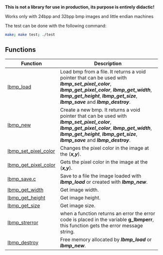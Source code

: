 
**This is not a library for use in production, its purpose is entirely didactic!**

Works only with 24bpp and 32bpp bmp images and little endian machines

The test can be done with the following command:
```sh
make; make test; ./test
```

## Functions

|Function  | Description |
|--|--|
|[lbmp_load](/lbmp_load.c)| Load bmp from a file. It returns a void pointer that can be used with ***lbmp_set_pixel_color***, ***lbmp_get_pixel_color***, ***lbmp_get_width***, ***lbmp_get_height***, ***lbmp_get_size***, ***lbmp_save*** and ***lbmp_destroy***.|
| [lbmp_new](/lbmp_new.c) | Create a new bmp. It returns a void pointer that can be used with ***lbmp_set_pixel_color***, ***lbmp_get_pixel_color***, ***lbmp_get_width***, ***lbmp_get_height***, ***lbmp_get_size***, ***lbmp_save*** and ***lbmp_destroy***. |
|[lbmp_set_pixel_color](/lbmp_set_pixel_color.c)|Changes the pixel color in the image at the (***x,y***).|
|[lbmp_get_pixel_color](/lbmp_get_pixel_color.c)|Gets the pixel color in the image at the (***x,y***).|
|[lbmp_save.c](/lbmp_save.c")|Save to a file the image loaded with ***lbmp_load*** or created with ***lbmp_new***.|
|[lbmp_get_width](/lbmp_get_width.c)|Get image width.|
|[lbmp_get_height](/lbmp_get_height.c)|Get image height.|
|[lbmp_get_size](/lbmp_get_size.c)|Get image size.|
|[lbmp_strerror](/lbmp_strerror.c)|when a function returns an error the error code is placed in the variable **g_lbmperr**, this function gets the error message string.|
|[lbmp_destroy](/lbmp_destroy.c)|Free memory allocated by ***lbmp_load*** or ***lbmp_new***.|
